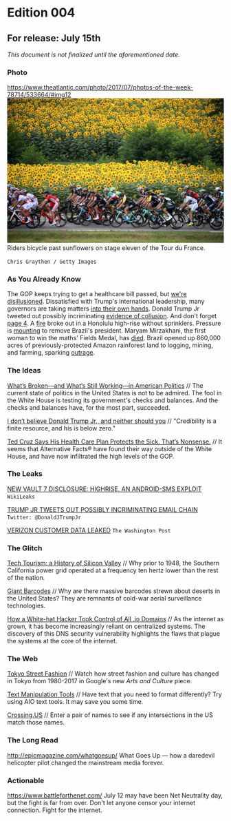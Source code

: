# Edition 004

## For release: July 15th

_This document is not finalized until the aforementioned date._

### Photo

https://www.theatlantic.com/photo/2017/07/photos-of-the-week-78714/533664/#img12
![tourdefrance.jpg](tourdefrance.jpg)
Riders bicycle past sunflowers on stage eleven of the Tour du France.

`Chris Graythen / Getty Images`

### As You Already Know
The GOP keeps trying to get a healthcare bill passed, but [we're disillusioned](https://www.nytimes.com/2017/07/15/health/senate-health-care-obamacare.html). Dissatisfied with Trump's international leadership, many governors are taking matters [into their own hands](https://www.nytimes.com/2017/07/15/us/trump-governors-diplomatic-missions.html). Donald Trump Jr tweeted out possibly incriminating [evidence of collusion](https://twitter.com/DonaldJTrumpJr/status/884789418455953413). And don't forget [page 4](https://twitter.com/DonaldJTrumpJr/status/884789839522140166). A [fire](https://www.theatlantic.com/news/archive/2017/07/honolulu-fire/533796/) broke out in a Honolulu high-rise without sprinklers. Pressure is [mounting](https://theintercept.com/2017/07/12/as-momentum-grows-to-remove-brazils-president-new-pressure-campaign-sparks-rage/) to remove Brazil's president. Maryam Mirzakhani, the first woman to win the maths' Fields Medal, has [died](http://www.bbc.com/news/science-environment-40617094). Brazil opened up 860,000 acres of previously-protected Amazon rainforest land to logging, mining, and farming, sparking [outrage](http://www.independent.co.uk/news/world/americas/illegal-logging-national-forest-of-jamanxim-brazil-amazon-br-163-protests-deforestation-gisele-a7842796.html).

### The Ideas

[What’s Broken—and What’s Still Working—in American Politics](https://www.theatlantic.com/politics/archive/2017/07/checks-balances/533511/) // The current state of politics in the United States is not to be admired. The fool in the White House is testing its government's checks and balances. And the checks and balances have, for the most part, succeeded.

[I don’t believe Donald Trump Jr., and neither should you](https://www.vox.com/policy-and-politics/2017/7/14/15971836/dont-believe-trump-jr) // "Credibility is a finite resource, and his is below zero."

[Ted Cruz Says His Health Care Plan Protects the Sick. That’s Nonsense.](http://www.slate.com/blogs/moneybox/2017/07/14/ted_cruz_claims_his_health_care_plan_protects_sick_americans_nope.html) // It seems that Alternative Facts® have found their way outside of the White House, and have now infiltrated the high levels of the GOP.

### The Leaks

[NEW VAULT 7 DISCLOSURE: HIGHRISE, AN ANDROID-SMS EXPLOIT](https://wikileaks.org/vault7/#Highrise)
`WikiLeaks`

[TRUMP JR TWEETS OUT POSSIBLY INCRIMINATING EMAIL CHAIN](https://twitter.com/DonaldJTrumpJr/status/884789418455953413)
`Twitter: @DonaldJTrumpJr`

[VERIZON CUSTOMER DATA LEAKED](https://www.washingtonpost.com/business/economy/verizon-confirms-data-of-6-million-customers-was-leaked/2017/07/13/f9340746-67d4-11e7-8eb5-cbccc2e7bfbf_story.html)
`The Washington Post`

### The Glitch
[Tech Tourism: a History of Silicon Valley](http://gizmodo.com/before-1948-las-power-grid-was-incompatible-with-the-r-1683629042) // Why prior to 1948, the Southern California power grid operated at a frequency ten hertz lower than the rest of the nation.

[Giant Barcodes](https://www.youtube.com/watch?v=aMe-xF2sRd4) // Why are there massive barcodes strewn about deserts in the United States? They are remnants of cold-war aerial surveillance technologies.

[How a White-hat Hacker Took Control of All .io Domains](https://thehackerblog.com/the-io-error-taking-control-of-all-io-domains-with-a-targeted-registration/) // As the internet as grown, it has become increasingly reliant on centralized systems. The discovery of this DNS security vulnerability highlights the flaws that plague the systems at the core of the internet.

### The Web

[Tokyo Street Fashion](https://www.google.com/culturalinstitute/beta/exhibit/ogKCPmGdPtB7Iw) // Watch how street fashion and culture has changed in Tokyo from 1980-2017 in Google's new *Arts and Culture* piece.

[Text Manipulation Tools](https://aiotexttools.com/) // Have text that you need to format differently? Try using AIO text tools. It may save you some time.

[Crossing.US](https://www.crossing.us/) // Enter a pair of names to see if any intersections in the US match those names.

### The Long Read
http://epicmagazine.com/whatgoesup/ What Goes Up — how a daredevil helicopter pilot changed the mainstream media forever.

### Actionable
https://www.battleforthenet.com/ July 12 may have been Net Neutrality day, but the fight is far from over. Don't let anyone censor your internet connection. Fight for the internet.
